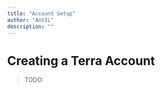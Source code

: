 ```yaml
---
title: "Account Setup"
author: "AnVIL"
description: ""
---
```


# Creating a Terra Account

>TODO:

